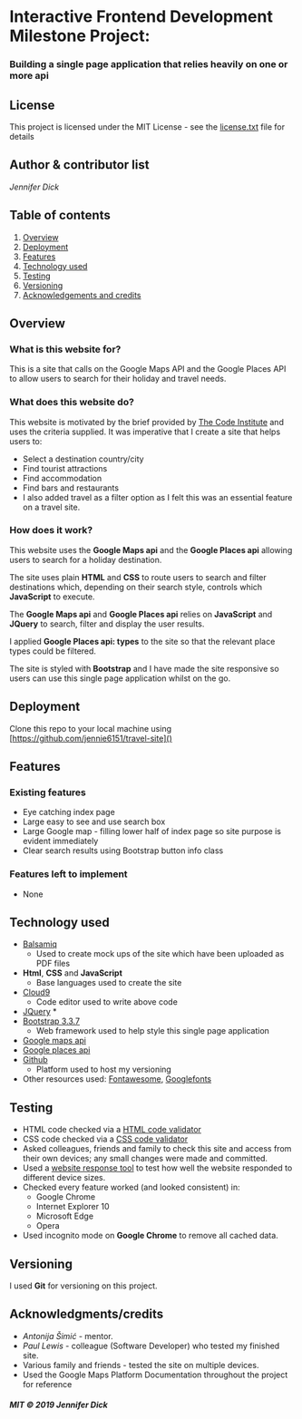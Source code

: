 # Interactive Frontend Development Milestone Project:
### Building a single page application that relies heavily on one or more api

## License
This project is licensed under the MIT License - see the [license.txt](license.txt) file for details

## Author & contributor list
*Jennifer Dick*

## Table of contents
1. [Overview](#overview)
2. [Deployment](#deploy)
3. [Features](#features)
4. [Technology used](#tech)
5. [Testing](#testing)
6. [Versioning](#version)
7. [Acknowledgements and credits](#credits)

<a name="overview"></a>
## Overview
### What is this website for?
This is a site that calls on the Google Maps API and the Google Places API to allow users to search for their holiday and travel needs.

### What does this website do?
This website is motivated by the brief provided by [The Code Institute](https://codeinstitute.net/) and uses the criteria supplied. It was imperative that I create a site that helps users to:
* Select a destination country/city
* Find tourist attractions
* Find accommodation
* Find bars and restaurants
* I also added travel as a filter option as I felt this was an essential feature on a travel site.

### How does it work?
This website uses the **Google Maps api** and the **Google Places api** allowing users to search for a holiday destination.

The site uses plain **HTML** and **CSS** to route users to search and filter destinations which, depending on their search style, controls which **JavaScript** to execute.

The **Google Maps api** and **Google Places api** relies on **JavaScript** and **JQuery** to search, filter and display the user results.

I applied **Google Places api: types** to the site so that the relevant place types could be filtered.

The site is styled with **Bootstrap** and I have made the site responsive so users can use this single page application whilst on the go.

<a name="deploy"></a>
## Deployment
Clone this repo to your local machine using [https://github.com/jennie6151/travel-site]()

<a name="features"></a>
## Features
### Existing features
* Eye catching index page
* Large easy to see and use search box
* Large Google map - filling lower half of index page so site purpose is evident immediately
* Clear search results using Bootstrap button info class

### Features left to implement
* None

<a name="tech"></a>
## Technology used
* [Balsamiq](https://balsamiq.com/)
    * Used to create mock ups of the site which have been uploaded as PDF files
* **Html**, **CSS** and **JavaScript**
    * Base languages used to create the site
* [Cloud9](https://c9.io/login)
    * Code editor used to write above code
* [JQuery](https://jquery.com/)
    *
* [Bootstrap 3.3.7](https://getbootstrap.com/docs/3.3/)
    * Web framework used to help style this single page application
* [Google maps api](https://developers.google.com/maps/documentation/)
* [Google places api](https://developers.google.com/places/web-service/intro)
* [Github](https://github.com/)
    * Platform used to host my versioning
* Other resources used: [Fontawesome](https://fontawesome.com/), [Googlefonts](https://fonts.google.com/)

<a name="testing"></a>
## Testing
* HTML code checked via a [HTML code validator](https://validator.w3.org/)
* CSS code checked via a [CSS code validator](https://jigsaw.w3.org/css-validator/validator)
* Asked colleagues, friends and family to check this site and access from their own devices; any small changes were made and committed.
* Used a [website response tool](https://www.responsinator.com) to test how well the website responded to different device sizes.
*  Checked every feature worked (and looked consistent) in:
    * Google Chrome
    * Internet Explorer 10
    * Microsoft Edge
    * Opera
*  Used incognito mode on **Google Chrome** to remove all cached data.

<a name="version"></a>
## Versioning
I used **Git** for versioning on this project.

<a name="credits"></a>
## Acknowledgments/credits
* *Antonija Šimić* - mentor.
* *Paul Lewis* - colleague (Software Developer) who tested my finished site.
* Various family and friends - tested the site on multiple devices.
* Used the Google Maps Platform Documentation throughout the project for reference

#### *MIT © 2019 Jennifer Dick*